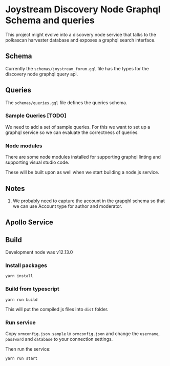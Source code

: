 # Joystream Discovery Node Graphql Schema and queries

This project might evolve into a discovery node service that
talks to the polkascan harvester database and exposes a graphql
search interface.

## Schema

Currently the `schemas/joystream_forum.gql` file has the types for
the discovery node graphql query api.

## Queries

The `schemas/queries.gql` file defines the queries schema.

### Sample Queries [TODO]

We need to add a set of sample queries. For this we want to set up
a graphql service so we can evaluate the correctness of queries.

### Node modules

There are some node modules installed for supporting graphql linting
and supporting visual studio code.

These will be built upon as well when we start building a node.js
service.

## Notes

1. We probably need to capture the account in the grapqhl schema so
that we can use Account type for author and moderator.

## Apollo Service

## Build

Development node was v12.13.0

### Install packages

`yarn install`

### Build from typescript

`yarn run build`

This will put the compiled js files into `dist` folder.

### Run service

Copy `ormconfig.json.sample` to `ormconfig.json` and change the `username`, 
`password` and `database` to your connection settings.

Then run the service:

`yarn run start`
